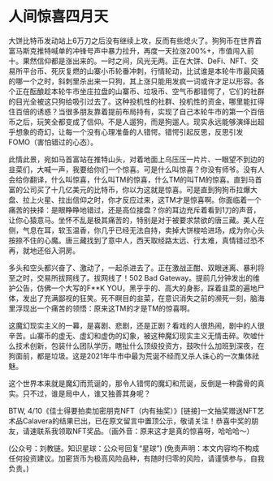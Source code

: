 # 人间惊喜四月天

大饼比特币发动站上6万刀之后没有继续上攻，反而有些熄火了。狗狗币在世界首富马斯克推特喊单的冲锋号声中暴力拉升，再度一天拉涨200%+，市值闯入前十。果然信仰都是涨出来的。一时之间，风光无两。正在大饼、DeFi、NFT、交易所平台币、死灰复燃的山寨小币轮番冲刺，行情轮动，比试谁是本轮牛市最风骚的哪一个之时，斜刺里杀出来一只狗，其上涨只能用发疯一词或许才足以形容。各个正在酝酿趁本轮牛市坐庄拉盘的山寨币、垃圾币、空气币都错愕了，它们的社群的目光全被这只狗给吸引过去了。这种投机性的社群、投机性的资金，哪里能扛得住百倍的诱惑？当很多朋友靠着提前布局持有，实现了自己本轮牛市的第一个百倍币之后，玩笑全都变成了信仰。不是人遛狗，而是狗遛人。现实永远能够演绎出超乎想象的奇幻，让每一个没有心理准备的人错愕。错愕引起反思，反思引发FOMO（害怕错过的心态）。

此情此景，宛如马首富站在推特山头，对着地面上乌压压一片片、一眼望不到边的韭菜们，大喊一声，我要给你们一个惊喜。可是什么叫惊喜？你没有师爷。没有人会给你翻译，什么叫惊喜，什么叫TM的惊喜，什么TM的叫TM的惊喜。直到马首富的公司买了十几亿美元的比特币，你以为这就是惊喜。可是直到狗狗币拉爆大盘、拉上火星、拉出信仰之时，你才反应过来，这TM才是惊喜啊。你面临着一个痛苦的抉择：是眼睁睁地错过，还是高位接盘？你的耳边充斥着看到1刀的声音，让你心猿意马。坐怀不乱是极其痛苦的，特别是对于被要求禁欲的唐三藏。美人在侧，气息在耳，软玉温香，你几乎已经无法自持，卖掉大饼梭哈进场，成为你心头按捺不住的心魔。唐三藏找到了意中人，西天取经路太远、行太难，真情错过恐不再，就地还俗入洞房。

多头和空头都兴奋了、激动了，一起杀进去了。正在激战正酣、双眼迷离、暴利将至之时，交易所拔网线了。拔网线了！502 Bad Gateway。提前几分钟发出的维护公告，仿佛一个大写的F\*\*K YOU，黑乎乎的、高大的身影，踩着韭菜的遍地尸体，发出了充满鄙视的狂笑。死不瞑目的韭菜，在意识消失之前的濒死一刻，脑海里浮现出一个痛苦的领悟：原来这TM的才是TM的惊喜啊。

这魔幻现实主义的一幕，是喜剧、悲剧，还是正剧？看戏的人很热闹，剧中的人很辛苦。山寨币的虚无、虚幻和虚伪的幻象，被这种魔幻现实主义无情击碎。吹嘘什么技术创新，包装什么团队学历，瞎扯什么顶级投资方，鼓吹什么加班到深夜，在狗面前，都是垃圾。这是2021年牛市中最为荒诞不经而又杀人诛心的一次集体祛魅。

这个世界本来就是魔幻而荒诞的，那令人错愕的魔幻和荒诞，反倒是一种露骨的真实。只不过，谁是局中人，谁又独善其身呢？

BTW, 4/10《佳士得要拍卖加密朋克NFT（内有抽奖）》\[链接\]一文抽奖赠送NFT艺术品Calavera的结果已出，已在原文留言中置顶公示，敬请关注！恭喜中奖的朋友，请速联系我领取NFT奖品。（画外音：原来这才是真的惊喜呀，哈哈哈～）

\(公众号：刘教链。知识星球：公众号回复“星球”\)  \(免责声明：本文内容均不构成任何投资建议。加密货币为极高风险品种，有随时归零的风险，请谨慎参与，自我负责。\)

